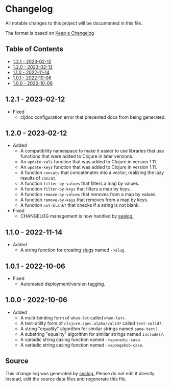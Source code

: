 # Changelog

All notable changes to this project will be documented in this file.

The format is based on [Keep a Changelog](https://keepachangelog.com/en/1.0.0/)

## Table of Contents

* [1.2.1 - 2023-02-12](#121---2023-02-12)
* [1.2.0 - 2023-02-12](#120---2023-02-12)
* [1.1.0 - 2022-11-14](#110---2022-11-14)
* [1.0.1 - 2022-10-06](#101---2022-10-06)
* [1.0.0 - 2022-10-06](#100---2022-10-06)

## 1.2.1 - 2023-02-12

* Fixed
  * cljdoc configuration error that prevented docs from being generated.

## 1.2.0 - 2023-02-12

* Added
  * A compatibility namespace to make it easier to use libraries that use functions that were added to Clojure in later versions.
  * An `update-vals` function that was added to Clojure in version 1.11.
  * An `update-keys` function that was added to Clojure in version 1.11.
  * A function `concatv` that concatenates into a vector, realizing the lazy results of `concat`.
  * A function `filter-by-values` that filters a map by values.
  * A function `filter-by-keys` that filters a map by keys.
  * A function `remove-by-values` that removes from a map by values.
  * A function `remove-by-keys` that removes from a map by keys.
  * A function `not-blank?` that checks if a string is not blank.
* Fixed
  * CHANGELOG management is now handled by [sealog.](https://github.com/Wall-Brew-Co/lein-sealog)

## 1.1.0 - 2022-11-14

* Added
  * A string function for creating [slugs](https://en.wikipedia.org/wiki/Clean_URL#Slug) named `->slug`.

## 1.0.1 - 2022-10-06

* Fixed
  * Automated deployment/version tagging.

## 1.0.0 - 2022-10-06

* Added
  * A multi-binding form of `when-let` called `when-let+`.
  * A test-utility form of `clojure.spec.alpha/valid?` called `test-valid?`.
  * A string "equality" algorithm for similar strings named `same-text?`.
  * A substring "equality" algorithm for similar strings named `includes?`.
  * A variadic string casing function named `->sporadic-case`.
  * A variadic string casing function named `->spongebob-case`.

## Source

This change log was generated by [sealog.](https://github.com/Wall-Brew-Co/lein-sealog)
Please do not edit it directly. Instead, edit the source data files and regenerate this file.
